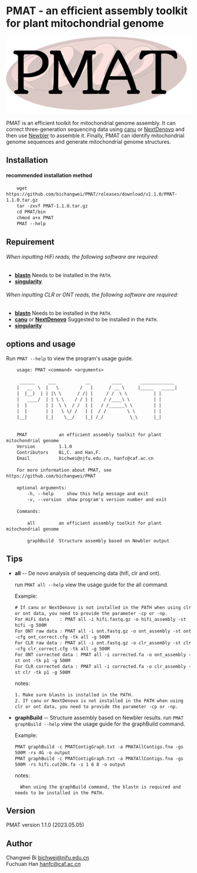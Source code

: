 # PMAT - an efficient assembly toolkit for plant mitochondrial genome
<p align="center"><img src="misc/logo.png" alt="PMAT" width="600"></p>

PMAT is an efficient toolkit for mitochondrial genome assembly. It can correct three-generation sequencing data using [canu](https://github.com/marbl/canu) or [NextDenovo](https://github.com/Nextomics/NextDenovo) and then use [Newbler](https://evomics.org/learning/assembly-and-alignment/newbler/) to assemble it. Finally, PMAT can identify mitochondrial genome sequences and generate mitochondrial genome structures.

## Installation

#### recommended installation method
```shell
    wget https://github.com/bichangwei/PMAT/releases/download/v1.1.0/PMAT-1.1.0.tar.gz
    tar -zxvf PMAT-1.1.0.tar.gz
    cd PMAT/bin
    chmod a+x PMAT
    PMAT --help
```

## Repuirement

###### When inputting HiFi reads, the following software are required:
- [**blastn**](https://blast.ncbi.nlm.nih.gov/Blast.cgi?CMD=Web&PAGE_TYPE=BlastDocs&DOC_TYPE=Download)  Needs to be installed in the `PATH`.
- [**singularity**](https://github.com/YanshuQu/runAssembly)

###### When inputting CLR or ONT reads, the following software are required:

- [**blastn**](https://blast.ncbi.nlm.nih.gov/Blast.cgi?CMD=Web&PAGE_TYPE=BlastDocs&DOC_TYPE=Download)     Needs to be installed in the `PATH`.
- [**canu**](https://github.com/marbl/canu) or [**NextDenovo**](https://github.com/Nextomics/NextDenovo)    Suggested to be installed in the `PATH`.
- [**singularity**](https://github.com/YanshuQu/runAssembly)

## options and usage

Run `PMAT --help` to view the program's usage guide.

```
    usage: PMAT <command> <arguments>
    
     ______     ___           __        ____       _____________ 
    |   __  \  |   \        /   |      / __ \     |_____   _____|
    |  |__)  | | |\ \      / /| |     / /  \ \          | |      
    |   ____/  | | \ \    / / | |    / /____\ \         | |      
    |  |       | |  \ \  / /  | |   / /______\ \        | |      
    |  |       | |   \ \/ /   | |  / /        \ \       | |      
    |__|       |_|    \__/    |_| /_/          \_\      |_|


    PMAT            an efficient assembly toolkit for plant mitochondrial genome
    Version         1.1.0
    Contributors    Bi,C. and Han,F.
    Email           bichwei@njfu.edu.cn, hanfc@caf.ac.cn
    
    For more information about PMAT, see https://github.com/bichangwei/PMAT

    optional arguments:
        -h, --help     show this help message and exit
        -v, --version  show program's version number and exit

    Commands:

        all         an efficient assembly toolkit for plant mitochondrial genome
    
        graphBuild  Structure assembly based on Newbler output
```

## Tips

- **all** -- De novo analysis of sequencing data (hifi, clr and ont).
    
    run `PMAT all --help` view the usage guide for the all command.

    Example:
    ```
    # If canu or NextDenovo is not installed in the PATH when using clr or ont data, you need to provide the parameter -cp or -np.
    For HiFi data    : PMAT all -i hifi.fastq.gz -o hifi_assembly -st hifi -g 500M
    For ONT raw data : PMAT all -i ont.fastq.gz -o ont_assembly -st ont -cfg ont_correct.cfg -tk all -g 500M
    For CLR raw data : PMAT all -i ont.fastq.gz -o clr_assembly -st clr -cfg clr_correct.cfg -tk all -g 500M
    For ONT corrected data : PMAT all -i corrected.fa -o ont_assembly -st ont -tk p1 -g 500M
    For CLR corrected data : PMAT all -i corrected.fa -o clr_assembly -st clr -tk p1 -g 500M
    ```

    notes:

      1. Make sure blastn is installed in the PATH.
      2. If canu or NextDenovo is not installed in the PATH when using clr or ont data, you need to provide the parameter -cp or -np.
        

- **graphBuild** -- Structure assembly based on Newbler results.
    run `PMAT graphBuild --help` view the usage guide for the graphBuild command.

    Example:
    ```shell
    PMAT graphBuild -c PMATContigGraph.txt -a PMATAllContigs.fna -gs 500M -rs 4G -o output
    PMAT graphBuild -c PMATContigGraph.txt -a PMATAllContigs.fna -gs 500M -rs hifi.cut20k.fa -s 1 6 8 -o output
    ```
    notes:
    
        When using the graphBuild command, the blastn is required and needs to be installed in the PATH.
    
## Version
PMAT version 1.1.0 (2023.05.05)

## Author
Changwei Bi bichwei@njfu.edu.cn  
Fuchuan Han hanfc@caf.ac.cn

